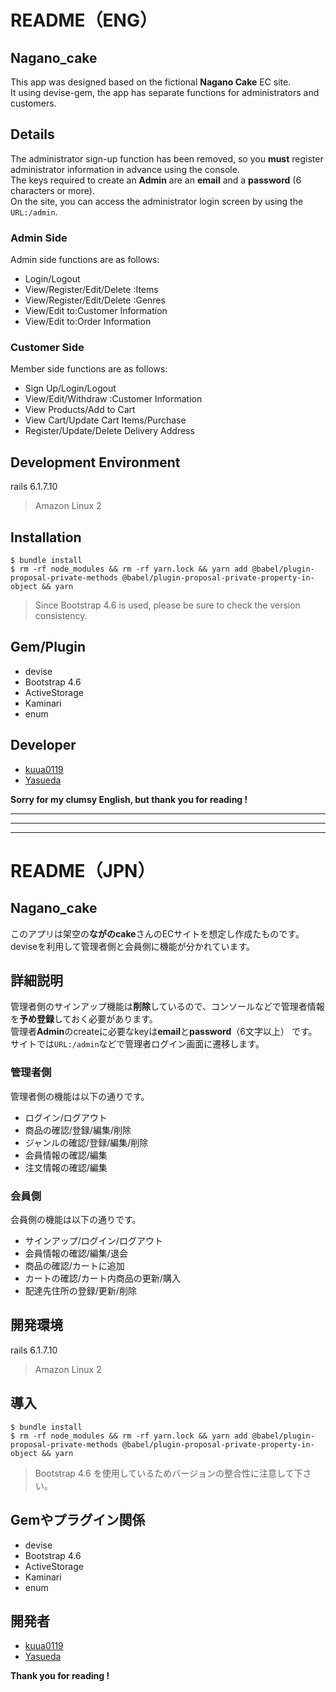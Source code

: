 # README（ENG）
## Nagano_cake
This app was designed based on the fictional **Nagano Cake** EC site.<br>
It using devise-gem, the app has separate functions for administrators and customers.

## Details
The administrator sign-up function has been removed, so you **must** register administrator information in advance using the console.<br>
The keys required to create an **Admin** are an **email** and a **password** (6 characters or more).<br>
On the site, you can access the administrator login screen by using the ``URL:/admin``.

### Admin Side
Admin side functions are as follows:
- Login/Logout
- View/Register/Edit/Delete :Items
- View/Register/Edit/Delete :Genres
- View/Edit to:Customer Information
- View/Edit to:Order Information

### Customer Side
Member side functions are as follows:
- Sign Up/Login/Logout
- View/Edit/Withdraw :Customer Information
- View Products/Add to Cart
- View Cart/Update Cart Items/Purchase
- Register/Update/Delete Delivery Address

## Development Environment
rails 6.1.7.10
> Amazon Linux 2

## Installation
```
$ bundle install
$ rm -rf node_modules && rm -rf yarn.lock && yarn add @babel/plugin-proposal-private-methods @babel/plugin-proposal-private-property-in-object && yarn
```
> Since Bootstrap 4.6 is used, please be sure to check the version consistency.

## Gem/Plugin
- devise 
- Bootstrap 4.6
- ActiveStorage
- Kaminari
- enum 

## Developer
- [kuua0119](https://github.com/kuua0119)
- [Yasueda](https://github.com/Yasueda)

**Sorry for my clumsy English, but thank you for reading !**

---
---
---

# README（JPN）
## Nagano_cake
このアプリは架空の**ながのcake**さんのECサイトを想定し作成たものです。<br>
deviseを利用して管理者側と会員側に機能が分かれています。

## 詳細説明
管理者側のサインアップ機能は**削除**しているので、コンソールなどで管理者情報を**予め登録**しておく必要があります。<br>
管理者**Admin**のcreateに必要なkeyは**email**と**password**（6文字以上）
です。<br>
サイトでは`URL:/admin`などで管理者ログイン画面に遷移します。
### 管理者側
管理者側の機能は以下の通りです。
- ログイン/ログアウト
- 商品の確認/登録/編集/削除
- ジャンルの確認/登録/編集/削除
- 会員情報の確認/編集
- 注文情報の確認/編集
### 会員側
会員側の機能は以下の通りです。
- サインアップ/ログイン/ログアウト
- 会員情報の確認/編集/退会
- 商品の確認/カートに追加
- カートの確認/カート内商品の更新/購入
- 配達先住所の登録/更新/削除

## 開発環境
rails 6.1.7.10
> Amazon Linux 2

## 導入
```
$ bundle install
$ rm -rf node_modules && rm -rf yarn.lock && yarn add @babel/plugin-proposal-private-methods @babel/plugin-proposal-private-property-in-object && yarn
```
> Bootstrap 4.6 を使用しているためバージョンの整合性に注意して下さい。

## Gemやプラグイン関係
- devise 
- Bootstrap 4.6
- ActiveStorage
- Kaminari
- enum 

## 開発者
- [kuua0119](https://github.com/kuua0119)
- [Yasueda](https://github.com/Yasueda)

**Thank you for reading !**